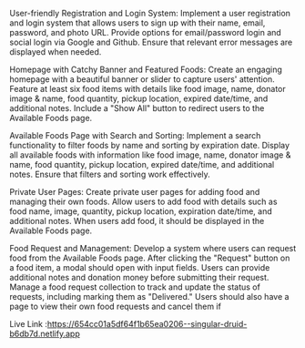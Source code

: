 User-friendly Registration and Login System: Implement a user registration and login system that allows users to sign up with their name, email, password, and photo URL. Provide options for email/password login and social login via Google and Github. Ensure that relevant error messages are displayed when needed.

Homepage with Catchy Banner and Featured Foods: Create an engaging homepage with a beautiful banner or slider to capture users' attention. Feature at least six food items with details like food image, name, donator image & name, food quantity, pickup location, expired date/time, and additional notes. Include a "Show All" button to redirect users to the Available Foods page.

Available Foods Page with Search and Sorting: Implement a search functionality to filter foods by name and sorting by expiration date. Display all available foods with information like food image, name, donator image & name, food quantity, pickup location, expired date/time, and additional notes. Ensure that filters and sorting work effectively.

Private User Pages: Create private user pages for adding food and managing their own foods. Allow users to add food with details such as food name, image, quantity, pickup location, expiration date/time, and additional notes. When users add food, it should be displayed in the Available Foods page.

Food Request and Management: Develop a system where users can request food from the Available Foods page. After clicking the "Request" button on a food item, a modal should open with input fields. Users can provide additional notes and donation money before submitting their request. Manage a food request collection to track and update the status of requests, including marking them as "Delivered." Users should also have a page to view their own food requests and cancel them if


Live Link :https://654cc01a5df64f1b65ea0206--singular-druid-b6db7d.netlify.app
